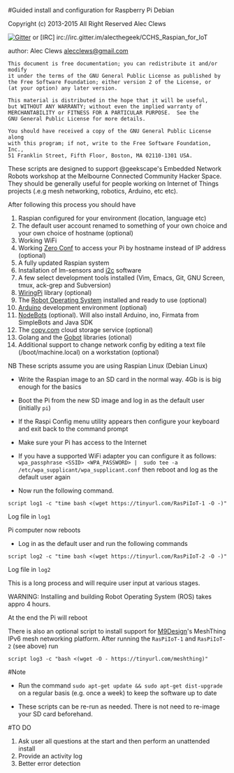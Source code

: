 #Guided install and configuration for Raspberry Pi Debian


 Copyright (c) 2013-2015 All Right Reserved  Alec Clews
 
[![Gitter](https://badges.gitter.im/Join%20Chat.svg)](https://gitter.im/alecthegeek/CCHS_Raspian_for_IoT?utm_source=badge&utm_medium=badge&utm_campaign=pr-badge) or [IRC] irc://irc.gitter.im/alecthegeek\/CCHS_Raspian_for_IoT

 author: Alec Clews
 alecclews@gmail.com

    This document is free documentation; you can redistribute it and/or modify
    it under the terms of the GNU General Public License as published by
    the Free Software Foundation; either version 2 of the License, or
    (at your option) any later version.

    This material is distributed in the hope that it will be useful,
    but WITHOUT ANY WARRANTY; without even the implied warranty of
    MERCHANTABILITY or FITNESS FOR A PARTICULAR PURPOSE.  See the
    GNU General Public License for more details.

    You should have received a copy of the GNU General Public License along
    with this program; if not, write to the Free Software Foundation, Inc.,
    51 Franklin Street, Fifth Floor, Boston, MA 02110-1301 USA.


These scripts are designed to support @geekscape's Embedded Network Robots
workshop at the Melbourne Connected Community Hacker Space. They should be
generally useful for people working on Internet of Things projects
(.e.g mesh networking, robotics, Arduino, etc etc).

After following this process you should have

1. Raspian configured for your environment (location, language etc)
2. The default user account renamed to something of your own choice and your own choice of hostname (optional)
3. Working WiFi
4. Working [Zero Conf](http://en.wikipedia.org/wiki/Avahi_(software)) to access your Pi by hostname instead of IP address (optional)
5. A fully updated Raspian system
6. Installation of lm-sensors and [i2c](http://en.wikipedia.org/wiki/I%C2%B2C) software
7. A few select development tools installed (Vim, Emacs, Git, GNU Screen, tmux, ack-grep and Subversion)
8. [WiringPi](http://wiringpi.com/) library (optional)
9. The [Robot Operating System](http://www.ros.org/wiki/) installed and ready to use (optional)
10. [Arduino](http://arduino.cc/en/Main/Software) development environment (optional)
11. [NodeBots](http://nodebots.io/) (optional). Will also install Arduino, ino, Firmata from SimpleBots and Java SDK
12. The [copy.com](https://copy.com) cloud storage service (optional)
13. Golang and the [Gobot](http://gobot.io) libraries (otional)
14. Additional support to change network config by editing a text file (/boot/machine.local) on a workstation (optional)


<!--
13. A optional script is provided to install Minecraft and set up the API for development. It is *not* depenedent on the other scripts. To install Minefraft type the following at the terminal

`wget http://tinyurl.com/MinecraftOnPi -O - | bash`

-->

NB These scripts assume you are using Raspian Linux (Debian Linux)

<!-- ROS installed as per [http://www.ros.org/wiki/groovy/Installation/Raspbian]
## Instructions
-->
* Write  the Raspian image to an SD card in the normal way. 4Gb is is big enough
for the basics
* Boot the Pi from the new SD image and log in as the default user (initially `pi`)
* If the Raspi Config menu utility appears then configure your keyboard and exit
back to the command prompt
* Make sure your Pi has access to the Internet
 * If you have a supported WiFi adapter you can configure it as follows:
  `wpa_passphrase <SSID> <WPA_PASSWORD> | 
          sudo tee -a /etc/wpa_supplicant/wpa_supplicant.conf`
   then reboot and log as the default user again

* Now run the following command.

`script log1 -c "time bash <(wget https://tinyurl.com/RasPiIoT-1 -O -)"`

  Log file in `log1`


Pi computer now reboots

* Log in as the default user and run the following commands

`script log2 -c "time bash <(wget https://tinyurl.com/RasPiIoT-2 -O -)"`

  Log file in `log2`

This is a long process and will require user input at various stages.

WARNING: Installing and building Robot Operating System (ROS) takes appro 4 hours.

At the end the Pi will reboot

There is also an optional script to install support for [M9Design](http://www.m9design.co/)'s MeshThing IPv6 mesh networking platform. After running the `RasPiIoT-1` and `RasPiIoT-2` (see above) run

`script log3 -c "bash <(wget -O - https://tinyurl.com/meshthing)"`

#Note

* Run the command `sudo apt-get update && sudo apt-get dist-upgrade` on a regular basis
(e.g. once a week) to keep the software up to date

* These scripts can be re-run as needed. There is not need to re-image your SD card beforehand.

#TO DO

1. Ask user all questions at the start and then perform an unattended install
2. Provide an activity log
3. Better error detection
